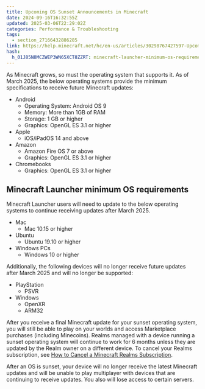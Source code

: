 ```yaml
---
title: Upcoming OS Sunset Announcements in Minecraft
date: 2024-09-16T16:32:55Z
updated: 2025-03-06T22:29:02Z
categories: Performance & Troubleshooting
tags:
  - section_27166432886285
link: https://help.minecraft.net/hc/en-us/articles/30298767427597-Upcoming-OS-Sunset-Announcements-in-Minecraft
hash:
  h_01J85N8MCZWEP3WN65XCT8ZZRT: minecraft-launcher-minimum-os-requirements
---
```


As Minecraft grows, so must the operating system that supports it. As of March 2025, the below operating systems provide the minimum specifications to receive future Minecraft updates:

- Android
  - Operating System: Android OS 9
  - Memory: More than 1GB of RAM
  - Storage: 1 GB or higher
  - Graphics: OpenGL ES 3.1 or higher
- Apple
  - iOS/iPadOS 14 and above
- Amazon
  - Amazon Fire OS 7 or above
  - Graphics: OpenGL ES 3.1 or higher
- Chromebooks
  - Graphics: OpenGL ES 3.1 or higher

## Minecraft Launcher minimum OS requirements

Minecraft Launcher users will need to update to the below operating systems to continue receiving updates after March 2025.

- Mac
  - Mac 10.15 or higher
- Ubuntu
  - Ubuntu 19.10 or higher
- Windows PCs
  - Windows 10 or higher

Additionally, the following devices will no longer receive future updates after March 2025 and will no longer be supported:

- PlayStation
  - PSVR
- Windows
  - OpenXR
  - ARM32

After you receive a final Minecraft update for your sunset operating system, you will still be able to play on your worlds and access Marketplace purchases (including Minecoins). Realms managed with a device running a sunset operating system will continue to work for 6 months unless they are updated by the Realm owner on a different device. To cancel your Realms subscription, see [How to Cancel a Minecraft Realms Subscription](../Cancel-Realms-Subscriptions/Cancel-a-Minecraft-Realms-Subscription-in-the-Minecraft-Menu.md).

After an OS is sunset, your device will no longer receive the latest Minecraft updates and will be unable to play multiplayer with devices that are continuing to receive updates. You also will lose access to certain servers.
